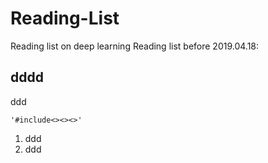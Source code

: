 # Reading-List
Reading list on deep learning
Reading list before 2019.04.18:

## dddd
ddd

    '#include<><><>'

1. ddd
2. ddd
